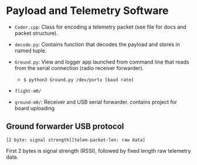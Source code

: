 
# Payload and Telemetry Software

- `Coder.cpp`: Class for encoding a telemetry packet (see file for docs and packet structure).
- `decode.py`: Contains function that decodes the payload and stores in named tuple.
- `Ground.py`: View and logger app launched from command line that reads from the serial connection (radio receiver forwarder).
	- `$ python3 Ground.py /dev/portx [baud rate]`

- `flight-m0/`
- `ground-m0/`: Receiver and USB serial forwarder. contains project for board uploading

## Ground forwarder USB protocol
`[2 byte: signal strength][telem-packet-len: raw data]`

First 2 bytes is signal strength (RSSI), followed by fixed length raw telemetry data.
